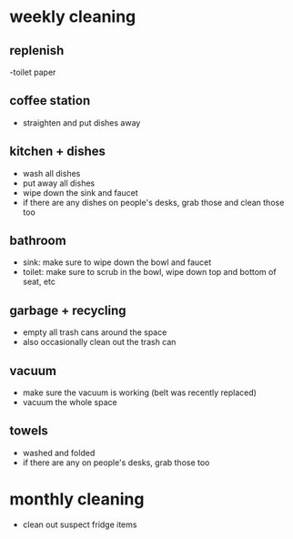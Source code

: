 weekly cleaning
===============

replenish
---------
-toilet paper

coffee station
--------------
- straighten and put dishes away

kitchen + dishes
----------------
- wash all dishes
- put away all dishes
- wipe down the sink and faucet
- if there are any dishes on people's desks, grab those and clean those too

bathroom
--------
- sink: make sure to wipe down the bowl and faucet
- toilet: make sure to scrub in the bowl, wipe down top and bottom of seat, etc

garbage + recycling
-------------------
- empty all trash cans around the space
- also occasionally clean out the trash can

vacuum
------------
- make sure the vacuum is working (belt was recently replaced)
- vacuum the whole space

towels
----------
- washed and folded
- if there are any on people's desks, grab those too

monthly cleaning
================
- clean out suspect fridge items
